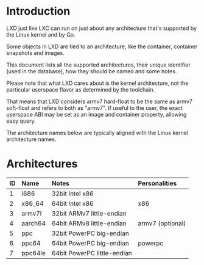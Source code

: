 # Introduction
LXD just like LXC can run on just about any architecture that's
supported by the Linux kernel and by Go.

Some objects in LXD are tied to an architecture, like the container,
container snapshots and images.

This document lists all the supported architectures, their unique
identifier (used in the database), how they should be named and some
notes.


Please note that what LXD cares about is the kernel architecture, not
the particular userspace flavor as determined by the toolchain.

That means that LXD considers armv7 hard-float to be the same as armv7
soft-float and refers to both as "armv7". If useful to the user, the
exact userspace ABI may be set as an image and container property,
allowing easy query.


The architecture names below are typically aligned with the Linux kernel
architecture names.

# Architectures

ID    | Name          | Notes                           | Personalities
:-    | :---          | :----                           | :------------
1     | i686          | 32bit Intel x86                 |
2     | x86\_64       | 64bit Intel x86                 | x86
3     | armv7l        | 32bit ARMv7 little-endian       |
4     | aarch64       | 64bit ARMv8 little-endian       | armv7 (optional)
5     | ppc           | 32bit PowerPC big-endian        |
6     | ppc64         | 64bit PowerPC big-endian        | powerpc
7     | ppc64le       | 64bit PowerPC little-endian     |
